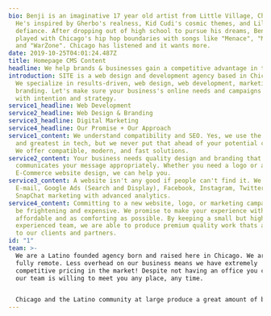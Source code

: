 ```yaml
---
bio: Benji is an imaginative 17 year old artist from Little Village, Chicago.
  He's inspired by Gherbo's realness, Kid Cudi's cosmic themes, and Lil Peep's
  defiance. After dropping out of high school to pursue his dreams, Benji has
  played with Chicago's hip hop boundaries with songs like "Menace", "Monster",
  and "WarZone". Chicago has listened and it wants more.
date: 2019-10-25T04:01:24.487Z
title: Homepage CMS Content
headline: We help brands & businesses gain a competitive advantage in the digital world.
introduction: SITE is a web design and development agency based in Chicago, IL.
  We specialize in results-driven, web design, web development, marketing, and
  branding. Let's make sure your business's online needs and campaigns are met
  with intention and strategy.
service1_headline: Web Development
service2_headline: Web Design & Branding
service3_headline: Digital Marketing
service4_headline: Our Promise + Our Approach
service1_content: We understand compatibility and SEO. Yes, we use the latest
  and greatest in tech, but we never put that ahead of your potential customers.
  We offer compatible, modern, and fast solutions.
service2_content: Your business needs quality design and branding that
  communicates your message appropriately. Whether you need a logo or an
  E-Commerce website design, we can help you.
service3_content: A website isn't any good if people can't find it. We offer
  E-mail, Google Ads (Search and Display), Facebook, Instagram, Twitter, and
  SnapChat marketing with advanced analytics.
service4_content: Committing to a new website, logo, or marketing campaign can
  be frightening and expensive. We promise to make your experience with Site as
  affordable and as comforting as possible. By keeping a small but highly
  experienced team, we are able to produce premium quality work thats affordable
  to our clients and partners.
id: "1"
team: >-
  We are a Latino founded agency born and raised here in Chicago. W﻿e are also
  fully remote. Less overhead on our business means we have extremely
  competitive pricing in the market! Despite not having an office you can visit,
  our team is willing to meet you any place, any time.  


  Chicago and the Latino community at large produce a great amount of business for our cities. Our mission is to make sure local businesses like those in Chicago are able to compete in the forever evolving world of the web.
---
```

